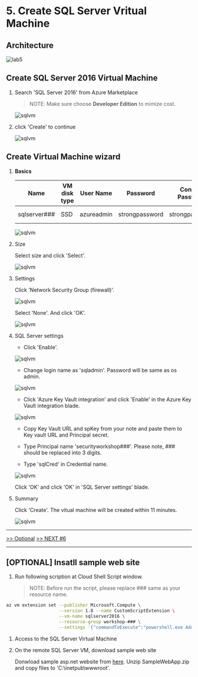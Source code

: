 # 5. Create SQL Server Vritual Machine

## Architecture

![lab5](./images/lab5.png)

## Create SQL Server 2016 Virtual Machine

1. Search 'SQL Server 2016' from Azure Marketplace

    > NOTE: Make sure choose __Developer Edition__ to mimize cost.

    ![sqlvm](./images/5.1.png)

1. click 'Create' to continue

    ![sqlvm](./images/5.2.png)

## Create Virtual Machine wizard

1. __Basics__

    |Name|VM disk type|User Name|Password|Confirm Password|Subscription|Resource Group|Location|
    |---|---|---|---|---|---|---|---|
    |sqlserver###|SSD|azureadmin|strongpassword|strongpassword|*yoursubscription*|workshop-###|West US|

    ![sqlvm](./images/5.3.png)

1. Size

    Select size and click 'Select'.

    ![sqlvm](./images/5.4.png)

1. Settings

    Click 'Network Security Group (firewall)'.

    ![sqlvm](./images/5.5.png)

    Select 'None'. And click 'OK'.

    ![sqlvm](./images/5.6.png)

1. SQL Server settings

    * Click 'Enable'.

    ![sqlvm](./images/5.7.png)

    * Change login name as 'sqladmin'. Password will be same as os admin.

    ![sqlvm](./images/5.8.png)

    * Click 'Azure Key Vault integration' and click 'Enable' in the Azure Key Vault integration blade.

    ![sqlvm](./images/5.9.png)

    * Copy Key Vault URL and spKey from your note and paste them to Key vault URL and Principal secret.

    * Type Principal name 'securityworkshop###'. Please note, ### should be replaced into 3 digits.

    * Type 'sqlCred' in Credential name.

    ![sqlvm](./images/5.10.png)

    Click 'OK' and click 'OK' in 'SQL Server settings' blade.

1. Summary

    Click 'Create'. The vitual machine will be created within 11 minutes.

    ![sqlvm](./images/5.11.png)

---

[>> Optional](https://github.com/xlegend1024/az-secu-wrkshp/tree/master/10.VNetBlobIntegration)
[>> NEXT #6](https://github.com/xlegend1024/az-secu-wrkshp/tree/master/6.EncryptDB/Readme.md)

---

## [__OPTIONAL__] Insatll sample web site

1. Run following scription at Cloud Shell Script window.

    > NOTE: Before run the script, please replace ### same as your resource name.

```bash
az vm extension set --publisher Microsoft.Compute \
                    --version 1.8 --name CustomScriptExtension \
                    --vm-name sqlserver2016 \
                    --resource-group workshop-### \
                    --settings '{"commandToExecute":"powershell.exe Add-WindowsFeature Web-Server,Web-Asp-Net45,NET-Framework-Features"}'
```

1. Access to the SQL Server Virtual Machine

1. On the remote SQL Server VM, download sample web site 

    Donwload sample asp.net website from [here](https://raw.githubusercontent.com/xlegend1024/az-secu-wrkshp/master/SampleWebApp/SampleWebApp.zip). Unzip SampleWebApp.zip and copy files to 'C:\inetpub\wwwroot\'.
